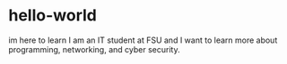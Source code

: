 # hello-world
im here to learn
I am an IT student at FSU and I want to learn more about programming, networking, and cyber security.
